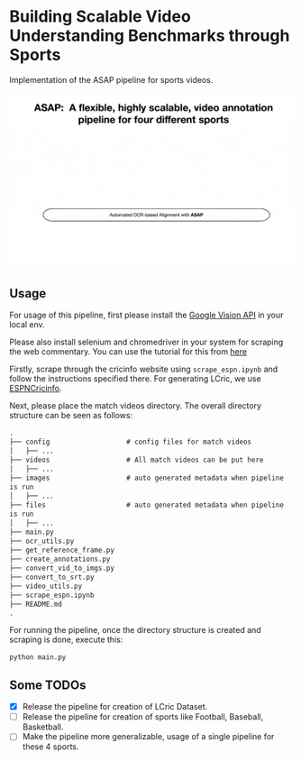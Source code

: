 # Building Scalable Video Understanding Benchmarks through Sports
Implementation of the ASAP pipeline for sports videos. 

![ASAP Pipeline](./resources/asap.gif)

## Usage
For usage of this pipeline, first please install the [Google Vision API](https://cloud.google.com/vision) in your local env.

Please also install selenium and chromedriver in your system for scraping the web commentary. You can use the tutorial for this from [here](https://www.geeksforgeeks.org/how-to-install-selenium-tools-on-linux/)

Firstly, scrape through the cricinfo website using `scrape_espn.ipynb` and follow the instructions specified there. For generating LCric, we use [ESPNCricinfo](https://www.espncricinfo.com/).

Next, please place the match videos directory. The overall directory structure can be seen as follows:

    .
    ├── config                   # config files for match videos
    │   ├── ...
    ├── videos                   # All match videos can be put here         
    │   ├── ...               
    ├── images                   # auto generated metadata when pipeline is run
    │   ├── ...
    ├── files                    # auto generated metadata when pipeline is run
    │   ├── ...                  
    ├── main.py                  
    ├── ocr_utils.py
    ├── get_reference_frame.py
    ├── create_annotations.py
    ├── convert_vid_to_imgs.py
    ├── convert_to_srt.py
    ├── video_utils.py
    ├── scrape_espn.ipynb
    ├── README.md
    .


For running the pipeline, once the directory structure is created and scraping is done, execute this:

```
python main.py
```


## Some TODOs

- [x] Release the pipeline for creation of LCric Dataset.
- [ ] Release the pipeline for creation of sports like Football, Baseball, Basketball.
- [ ] Make the pipeline more generalizable, usage of a single pipeline for these 4 sports.

